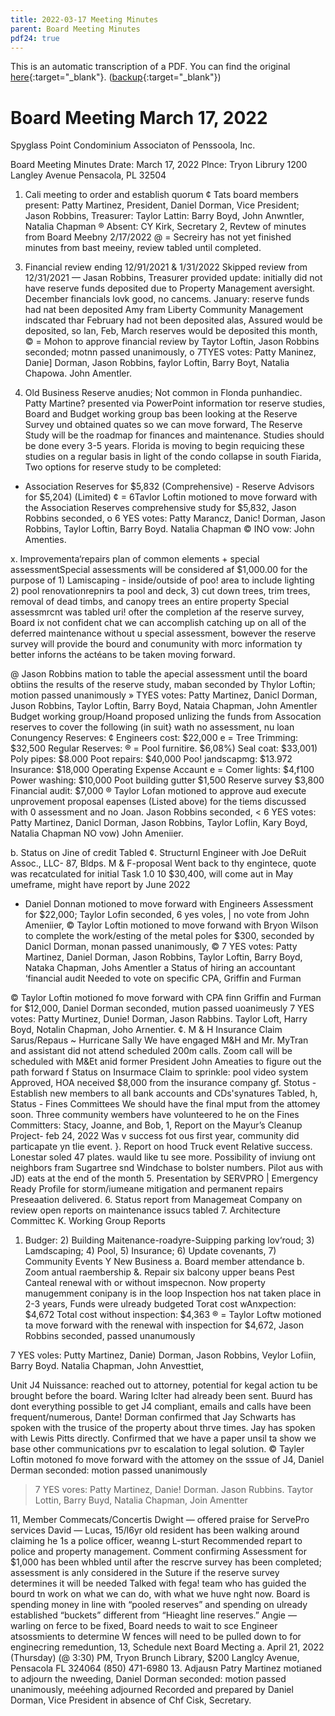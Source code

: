 ```yaml
---
title: 2022-03-17 Meeting Minutes
parent: Board Meeting Minutes
pdf24: true
---
```


This is an automatic transcription of a PDF. You can find the original [here](https://www.epmfl.net/_files/ugd/4ba896_3da6730b95c24419bb340e3a2359346a.pdf){:target="_blank"}. ([backup](https://drive.google.com/file/d/1TA62K6O3vbBh1QrDQumJvVf2P1HgpOs-/view?usp=sharing){:target="_blank"})

# Board Meeting March 17, 2022
Spyglass Point Condominium Associaton of Penssoola, Inc.

Board Meeting Minutes
Drate: March 17, 2022
Plnce:
Tryon Librury
1200 Langley Avenue Pensacola, PL 32504

1. Cali meeting to order and establish quorum
¢ Tats board members present: Patty Martinez, President, Daniel Dorman, Vice President; Jason
Robbins, Treasurer: Taylor Lattin: Barry Boyd, John Anwntler, Natalia Chapman
® Absent: CY Kirk, Secretary
2, Revtew of minutes from Board Meebny 2/17/2022
@ = Secreiry has not yet finished minutes from bast meeiny, review tabled until completed.
3) Financial review ending 12/91/2021 & 1/31/2022
Skipped review from 12/31/2021 — Jasan Robbins, Treasurer provided update: initially did not have reserve
funds deposited due to Property Management aversight. December financials lovk good, no cancems.
January: reserve funds had nat been deposited Amy fram Liberty Community Management indscated thar
February had not been deposited alas, Assured would be deposited, so lan, Feb, March reserves would be
deposited this month,
© = Mohon to approve financial review by Taytor Loftin, Jason Robbins seconded; motnn passed
unanimously,
o 7TYES votes: Patty Maninez, Danie] Dorman, Jason Robbins, faylor Loftin, Barry Boyt,
Natalia Chapowa. John Amentler.

4. Old Business
Reserve anudies; Not common in Flonda punhandiec. Patty Martine? presented via PowerPoint information tor
reserve studies, Board and Budget working group bas been looking at the Reserve Survey und obtained quates
so we can move forward, The Reserve Study will be the roadmap for finances and maintenance. Studies should
be done every 3-5 years. Florida is moving to begin requicing these studies on a regular basis in light of the
condo collapse in south Fiarida, Two options for reserve study to be completed:
- Association Reserves for $5,832 (Comprehensive) - Reserve Advisors for $5,204) (Limited)
¢ = 6Tavlor Loftin motioned to move forward with the Association Reserves comprehensive study for
$5,832, Jason Robbins seconded, o 6 YES votes: Patty Marancz, Danic! Dorman, Jason Robbins, Taylor Loftin, Barry Boyd.
Natalia Chapman © INO vow: John Amenties.

x. Improvementa‘repairs plan of common elements + special assessmentSpecial assessments will be considered af $1,000.00 for the purpose of 1) Lamiscaping - inside/outside of poo!
area to include lighting 2) pool renovationrepnirs ta pool and deck, 3) cut down trees, trim trees, removal of dead timbs, and canopy trees an entire property
Special assessmrcnt was tabled uri! ofter the completion af the reserve survey, Board ix not confident chat we
can accomplish catching up on all of the deferred maintenance without u special assessment, bowever the
reserve survey will provide the bourd and conumunity with morc information ty better inforns the actéans to be taken moving forward.

@ Jason Robbins mation to table the apecial assessment until the board obtiins the results of the
reserve study, maban seconded by Thylor Loftin; motion passed unanimously
» TYES votes: Patty Martinez, Danicl Dorman, Juson Robbins, Taylor Loftin, Barry Boyd,
Nataia Chapman, John Amentler
Budget working group/Hoand proposed unlizing the funds from Assocation reserves to cover the
following (in suit} wath no assessment, nu loan
Conungency Reserves:
¢ Engineers cost: $22,000
e = Tree Trimming: $32,500
Regular Reserves:
® = Pool furnitire. $6,08%)
Seal coat: $33,001)
Poly pipes: $8.000
Poot repairs: $40,000
Poo! jandscapmg: $13.972
Insurance: $18,000
Operating Expense Accaunt
e = Comer lights: $4,f100
Power washing: $10,000
Poot building gutter $1,500
Reserve survey $3,800
Financial audit: $7,000
® Taylor Lofan motioned to approve aud execute unprovement proposal eapenses (Listed above) for the
tiems discussed with 0 assessment and no Joan. Jason Robbins seconded,
< 6 YES votes: Patty Martinez, Danicl Dorman, Jason Robbins, Taylor Loflin, Kary Boyd,
Natalia Chapman
NO vow) John Ameniier.

b. Status on Jine of credit
Tabled
¢. Structurnl Engineer with Joe DeRuit Assoc., LLC- 87, Bldps. M & F-proposal
Went back to thy engintece, quote was recatculated for initial Task 1.0 10 $30,400, will come aut in May
umeframe, might have report by June 2022
* Daniel Donnan motioned to move forward with Engineers Assessment for $22,000; Taylor Lofin
seconded, 6 yes voles, | no vote from John Ameniier,
© Taylor Loftin motioned to move forwand with Bryon Wilson to complete the work/esting of the metal
poles for $300, seconded by Danicl Dorman, monan passed unanimously,
© 7 YES votes: Patty Martinez, Daniel Dorman, Jason Robbins, Taylor Loftin, Barry Boyd,
Nataka Chapman, Johs Amentler
a Status of hiring an accountant ‘financial audit Needed to vote on specific CPA, Griffin and Furman

© Taylor Loftin motioned fo move forward with CPA finn Griffin and Furman for $12,000, Daniel
Dorman seconded, mution passed uoanimeusly 7 YES votes: Patty Murtinez, Dunie! Dorman, Jason Rabbins. Taylor Loft, Harry Boyd,
Notalin Chapman, Joho Arnentier.
¢. M & H Insurance Claim Sarus/Repaus ~ Hurricane Sally
We have engaged M&H and Mr. MyTran and assistant did not attend scheduled 200m calls. Zoom call will be
scheduled with M&Et anid former President John Ameaties to figure out the path forward
f Status on Insurmace Claim to sprinkle: pool video system
Approved, HOA neceived $8,000 from the insurance company
gf. Stotus - Establish new members to all bank accounts and CDs'synatures Tabled,
h, Status - Fines Committees
We should have the final mput from the attomey soon. Three community wembers have volunteered to he on
the Fines Committers: Stacy, Joanne, and Bob,
1, Report on the Mayur’s Cleanup Project- feb 24, 2022
Was v success fot ous first year, community did particapate yn tlie event.
}. Report on hood Truck event
Relative success. Lonestar soled 47 plates. wauld like tu see more. Possibility of inviung ont neighbors fram
Sugartree snd Windchase to bolster numbers. Pilot aus with JD) eats at the end of the month
5. Presentation by SERVPRO | Emergency Ready Profile for storm/iumeane mitigation and permanent
repairs
Preseaation delivered.
6. Status report from Managemeat Company on review open reports on maintenance issucs
tabled
7. Architecture Committec
K. Working Group Reports
1) Budger: 2) Building Maitenance-roadyre-Suipping parking lov‘roud; 3)
Lamdscaping; 4) Pool, 5) Insurance; 6) Update covenants, 7) Community Events
Y New Business
a. Board member attendance
b. Zoom antual raembership
&. Repair six balcony upper beans
Pest Canteal renewal with or without imspecnon. Now property manugemment conipany is in the loop
Inspection hos nat taken place in 2-3 years, Funds were ulready budgeted
Torat cost wAnxpection: $4,672
Total cost without inspection: $4,363
® = Taylor Loftw motioned ta move forward with the renewal with inspection for $4,672, Jason Robbins
seconded, passed unanumously

7 YES voles: Putty Martinez, Danie) Dorman, Jason Robbins, Veylor Lofiin, Barry Boyd.
Natalia Chapman, John Anvesttiet,

Unit J4 Nuissance: reached out to attorney, potential for kegal action tu be brought before the board. Waring
Iclter had already been sent. Buurd has dont everything possible to get J4 compliant, emails and calls have
been frequent/numerous, Dante! Dorman confirmed that Jay Schwarts has spoken with the trusice of the
property about thrve times. Jay has spoken with Lewis Pitts directly. Confirmed that we have a paper unsil ta
show we base other communications pvr to escalation to legal solution.
© Tayler Loftin motoned fo move forward with the attomey on the sssue of J4, Daniel Derman
seconded: motion passed unanimously
> 7 YES vores: Patty Martinez, Danie! Dorman. Jason Rubbins. Taytor Lottin, Barry Buyd,
Natalia Chapman, Join Amentter

11, Member Commecats/Concertis
Dwight — offered praise for ServePro services
David — Lucas, 15/l6yr old resident has been walking around claiming he 1s a police officer, weanng L-sturt
Recommended repart to police and property management.
Comment confirming Assessment for $1,000 has been whbled until after the rescrve survey has been
completed; assessment is anly considered in the Suture if the reserve survey determines it will be needed
Talked with fega! team who has guided the bourd tn work on what we can do, with what we huve nght now.
Board is spending money in line with “pooled reserves” and spending on ulready established “buckets”
different from “Hieaght line reserves.”
Angie — warling on ferce to be fixed, Board needs to wait to sce Engineer atsossmients to determine W fences
will need to be pulled down to for enginecring remeduntion,
13, Schedule next Board Mecting
a. April 21, 2022 (Thursday) (@ 3:30) PM, Tryon Brunch Library, $200 Langlcy Avenue, Pensacola FL
324064 (850) 471-6980
13. Adjausn
Patry Martinez motianed to adjourn the nweeding, Daniel Dorman seconded: motion passed unanimously,
meéehing adjourned
Recorded and prepared by Daniel Dorman, Vice President in absence of Chf Cisk, Secretary.